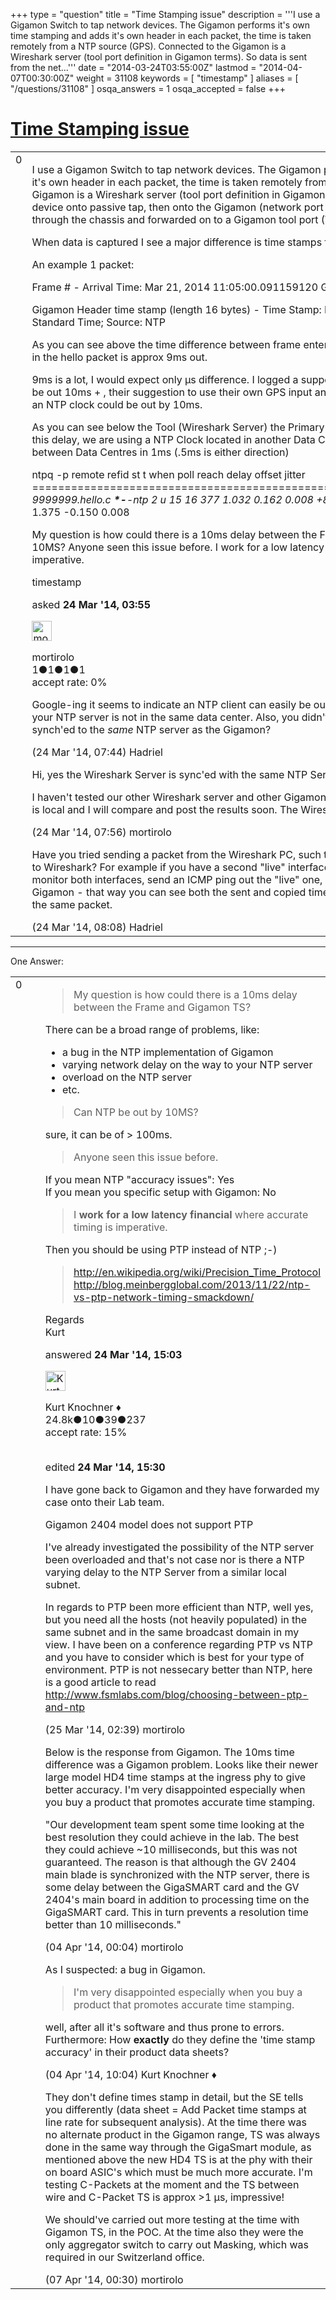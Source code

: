 +++
type = "question"
title = "Time Stamping issue"
description = '''I use a Gigamon Switch to tap network devices. The Gigamon performs it&#x27;s own time stamping and adds it&#x27;s own header in each packet, the time is taken remotely from a NTP source (GPS). Connected to the Gigamon is a Wireshark server (tool port definition in Gigamon terms). So data is sent from the net...'''
date = "2014-03-24T03:55:00Z"
lastmod = "2014-04-07T00:30:00Z"
weight = 31108
keywords = [ "timestamp" ]
aliases = [ "/questions/31108" ]
osqa_answers = 1
osqa_accepted = false
+++

<div class="headNormal">

# [Time Stamping issue](/questions/31108/time-stamping-issue)

</div>

<div id="main-body">

<div id="askform">

<table id="question-table" style="width:100%;"><colgroup><col style="width: 50%" /><col style="width: 50%" /></colgroup><tbody><tr class="odd"><td style="width: 30px; vertical-align: top"><div class="vote-buttons"><span id="post-31108-upvote" class="ajax-command post-vote up" rel="nofollow" title="I like this post (click again to cancel)"> </span><div id="post-31108-score" class="post-score" title="current number of votes">0</div><span id="post-31108-downvote" class="ajax-command post-vote down" rel="nofollow" title="I dont like this post (click again to cancel)"> </span> <span id="favorite-mark" class="ajax-command favorite-mark" rel="nofollow" title="mark/unmark this question as favorite (click again to cancel)"> </span><div id="favorite-count" class="favorite-count"></div></div></td><td><div id="item-right"><div class="question-body"><p>I use a Gigamon Switch to tap network devices. The Gigamon performs it's own time stamping and adds it's own header in each packet, the time is taken remotely from a NTP source (GPS). Connected to the Gigamon is a Wireshark server (tool port definition in Gigamon terms). So data is sent from the network device onto passive tap, then onto the Gigamon (network port in Gigamon terminology), data is sent through the chassis and forwarded on to a Gigamon tool port (Wireshark server in my case).</p><p>When data is captured I see a major difference is time stamps for each packet (usually 8-10ms).</p><p>An example 1 packet:</p><p>Frame # - Arrival Time: Mar 21, 2014 11:05:00.091159120 GMT Standard Time</p><p>Gigamon Header time stamp (length 16 bytes) - Time Stamp: Mar 21, 2014 11:05:00.108663978 GMT Standard Time; Source: NTP</p><p>As you can see above the time difference between frame entering the Wire and the Gigagmon time stamp in the hello packet is approx 9ms out.</p><p>9ms is a lot, I would expect only µs difference. I logged a support call with Gigamon who said that NTP can be out 10ms + , their suggestion to use their own GPS input antenna on the device. I wouldn't expect that an NTP clock could be out by 10ms.</p><p>As you can see below the Tool (Wireshark Server) the Primary NTP delay is 1ms, well there is a reason for this delay, we are using a NTP Clock located in another Data Centre, until we buy a new clock. The RTT between Data Centres in 1ms (.5ms is either direction)</p><p>ntpq -p remote refid st t when poll reach delay offset jitter ============================================================================== <em>9999999.hello.c <strong><em>*-</em></strong>-ntp 2 u 15 16 377 1.032 0.162 0.008 +8888888.hello.c</em> ***-110-ntp 2 u - 16 377 1.375 -0.150 0.008</p><p>My question is how could there is a 10ms delay between the Frame and Gigamon TS? Can NTP be out by 10MS? Anyone seen this issue before. I work for a low latency financial where accurate timing is imperative.</p></div><div id="question-tags" class="tags-container tags"><span class="post-tag tag-link-timestamp" rel="tag" title="see questions tagged &#39;timestamp&#39;">timestamp</span></div><div id="question-controls" class="post-controls"></div><div class="post-update-info-container"><div class="post-update-info post-update-info-user"><p>asked <strong>24 Mar '14, 03:55</strong></p><img src="https://secure.gravatar.com/avatar/8ef7e0270eccbe2d555deb736b61e11e?s=32&amp;d=identicon&amp;r=g" class="gravatar" width="32" height="32" alt="mortirolo&#39;s gravatar image" /><p><span>mortirolo</span><br />
<span class="score" title="1 reputation points">1</span><span title="1 badges"><span class="badge1">●</span><span class="badgecount">1</span></span><span title="1 badges"><span class="silver">●</span><span class="badgecount">1</span></span><span title="1 badges"><span class="bronze">●</span><span class="badgecount">1</span></span><br />
<span class="accept_rate" title="Rate of the user&#39;s accepted answers">accept rate:</span> <span title="mortirolo has no accepted answers">0%</span></p></div></div><div id="comments-container-31108" class="comments-container"><span id="31112"></span><div id="comment-31112" class="comment"><div id="post-31112-score" class="comment-score"></div><div class="comment-text"><p>Google-ing it seems to indicate an NTP client can easily be out of synch by multiple milliseconds, since your NTP server is not in the same data center. Also, you didn't mention it, but is the Wireshark PC synch'ed to the <em>same</em> NTP server as the Gigamon?</p></div><div id="comment-31112-info" class="comment-info"><span class="comment-age">(24 Mar '14, 07:44)</span> <span class="comment-user userinfo">Hadriel</span></div></div><span id="31114"></span><div id="comment-31114" class="comment"><div id="post-31114-score" class="comment-score"></div><div class="comment-text"><p>Hi, yes the Wireshark Server is sync'ed with the same NTP Server as the Gigamon</p><p>I haven't tested our other Wireshark server and other Gigamon in another Data Centre where the NTP clock is local and I will compare and post the results soon. The Wireshark delay here is 0.171ms</p></div><div id="comment-31114-info" class="comment-info"><span class="comment-age">(24 Mar '14, 07:56)</span> <span class="comment-user userinfo">mortirolo</span></div></div><span id="31115"></span><div id="comment-31115" class="comment"><div id="post-31115-score" class="comment-score"></div><div class="comment-text"><p>Have you tried sending a packet from the Wireshark PC, such that Gigamon monitors it and copies it back to Wireshark? For example if you have a second "live" interface on the Wireshark PC, use Wireshark to monitor both interfaces, send an ICMP ping out the "live" one, and see when you get the copy from Gigamon - that way you can see both the sent and copied timestamps in Wireshark at the same time for the same packet.</p></div><div id="comment-31115-info" class="comment-info"><span class="comment-age">(24 Mar '14, 08:08)</span> <span class="comment-user userinfo">Hadriel</span></div></div></div><div id="comment-tools-31108" class="comment-tools"></div><div class="clear"></div><div id="comment-31108-form-container" class="comment-form-container"></div><div class="clear"></div></div></td></tr></tbody></table>

------------------------------------------------------------------------

<div class="tabBar">

<span id="sort-top"></span>

<div class="headQuestions">

One Answer:

</div>

</div>

<span id="31134"></span>

<div id="answer-container-31134" class="answer">

<table style="width:100%;"><colgroup><col style="width: 50%" /><col style="width: 50%" /></colgroup><tbody><tr class="odd"><td style="width: 30px; vertical-align: top"><div class="vote-buttons"><span id="post-31134-upvote" class="ajax-command post-vote up" rel="nofollow" title="I like this post (click again to cancel)"> </span><div id="post-31134-score" class="post-score" title="current number of votes">0</div><span id="post-31134-downvote" class="ajax-command post-vote down" rel="nofollow" title="I dont like this post (click again to cancel)"> </span></div></td><td><div class="item-right"><div class="answer-body"><blockquote><p>My question is how could there is a 10ms delay between the Frame and Gigamon TS?</p></blockquote><p>There can be a broad range of problems, like:</p><ul><li>a bug in the NTP implementation of Gigamon</li><li>varying network delay on the way to your NTP server</li><li>overload on the NTP server</li><li>etc.</li></ul><blockquote><p>Can NTP be out by 10MS?</p></blockquote><p>sure, it can be of &gt; 100ms.</p><blockquote><p>Anyone seen this issue before.</p></blockquote><p>If you mean NTP "accuracy issues": Yes<br />
If you mean you specific setup with Gigamon: No</p><blockquote><p>I <strong>work for a low latency financial</strong> where accurate timing is imperative.</p></blockquote><p>Then you should be using PTP instead of NTP ;-)</p><blockquote><p><a href="http://en.wikipedia.org/wiki/Precision_Time_Protocol">http://en.wikipedia.org/wiki/Precision_Time_Protocol</a><br />
<a href="http://blog.meinbergglobal.com/2013/11/22/ntp-vs-ptp-network-timing-smackdown/">http://blog.meinbergglobal.com/2013/11/22/ntp-vs-ptp-network-timing-smackdown/</a></p></blockquote><p>Regards<br />
Kurt</p></div><div class="answer-controls post-controls"></div><div class="post-update-info-container"><div class="post-update-info post-update-info-user"><p>answered <strong>24 Mar '14, 15:03</strong></p><img src="https://secure.gravatar.com/avatar/23b7bf5b13bc2c98b2e8aa9869ca5d75?s=32&amp;d=identicon&amp;r=g" class="gravatar" width="32" height="32" alt="Kurt%20Knochner&#39;s gravatar image" /><p><span>Kurt Knochner ♦</span><br />
<span class="score" title="24767 reputation points"><span>24.8k</span></span><span title="10 badges"><span class="badge1">●</span><span class="badgecount">10</span></span><span title="39 badges"><span class="silver">●</span><span class="badgecount">39</span></span><span title="237 badges"><span class="bronze">●</span><span class="badgecount">237</span></span><br />
<span class="accept_rate" title="Rate of the user&#39;s accepted answers">accept rate:</span> <span title="Kurt Knochner has 344 accepted answers">15%</span> </br></br></p></div><div class="post-update-info post-update-info-edited"><p><span> edited <strong>24 Mar '14, 15:30</strong> </span></p></div></div><div id="comments-container-31134" class="comments-container"><span id="31144"></span><div id="comment-31144" class="comment"><div id="post-31144-score" class="comment-score"></div><div class="comment-text"><p>I have gone back to Gigamon and they have forwarded my case onto their Lab team.</p><p>Gigamon 2404 model does not support PTP</p><p>I've already investigated the possibility of the NTP server been overloaded and that's not case nor is there a NTP varying delay to the NTP Server from a similar local subnet.</p><p>In regards to PTP been more efficient than NTP, well yes, but you need all the hosts (not heavily populated) in the same subnet and in the same broadcast domain in my view. I have been on a conference regarding PTP vs NTP and you have to consider which is best for your type of environment. PTP is not nessecary better than NTP, here is a good article to read <a href="http://www.fsmlabs.com/blog/choosing-between-ptp-and-ntp">http://www.fsmlabs.com/blog/choosing-between-ptp-and-ntp</a></p></div><div id="comment-31144-info" class="comment-info"><span class="comment-age">(25 Mar '14, 02:39)</span> <span class="comment-user userinfo">mortirolo</span></div></div><span id="31503"></span><div id="comment-31503" class="comment"><div id="post-31503-score" class="comment-score"></div><div class="comment-text"><p>Below is the response from Gigamon. The 10ms time difference was a Gigamon problem. Looks like their newer large model HD4 time stamps at the ingress phy to give better accuracy. I'm very disappointed especially when you buy a product that promotes accurate time stamping.</p><p>"Our development team spent some time looking at the best resolution they could achieve in the lab. The best they could achieve ~10 milliseconds, but this was not guaranteed. The reason is that although the GV 2404 main blade is synchronized with the NTP server, there is some delay between the GigaSMART card and the GV 2404's main board in addition to processing time on the GigaSMART card. This in turn prevents a resolution time better than 10 milliseconds."</p></div><div id="comment-31503-info" class="comment-info"><span class="comment-age">(04 Apr '14, 00:04)</span> <span class="comment-user userinfo">mortirolo</span></div></div><span id="31522"></span><div id="comment-31522" class="comment"><div id="post-31522-score" class="comment-score"></div><div class="comment-text"><p>As I suspected: a bug in Gigamon.</p><blockquote><p>I'm very disappointed especially when you buy a product that promotes accurate time stamping.</p></blockquote><p>well, after all it's software and thus prone to errors. Furthermore: How <strong>exactly</strong> do they define the 'time stamp accuracy' in their product data sheets?</p></div><div id="comment-31522-info" class="comment-info"><span class="comment-age">(04 Apr '14, 10:04)</span> <span class="comment-user userinfo">Kurt Knochner ♦</span></div></div><span id="31586"></span><div id="comment-31586" class="comment"><div id="post-31586-score" class="comment-score"></div><div class="comment-text"><p>They don't define times stamp in detail, but the SE tells you differently (data sheet = Add Packet time stamps at line rate for subsequent analysis). At the time there was no alternate product in the Gigamon range, TS was always done in the same way through the GigaSmart module, as mentioned above the new HD4 TS is at the phy with their on board ASIC's which must be much more accurate. I'm testing C-Packets at the moment and the TS between wire and C-Packet TS is approx &gt;1 μs, impressive!</p><p>We should've carried out more testing at the time with Gigamon TS, in the POC. At the time also they were the only aggregator switch to carry out Masking, which was required in our Switzerland office.</p></div><div id="comment-31586-info" class="comment-info"><span class="comment-age">(07 Apr '14, 00:30)</span> <span class="comment-user userinfo">mortirolo</span></div></div></div><div id="comment-tools-31134" class="comment-tools"></div><div class="clear"></div><div id="comment-31134-form-container" class="comment-form-container"></div><div class="clear"></div></div></td></tr></tbody></table>

</div>

<div class="paginator-container-left">

</div>

</div>

</div>


